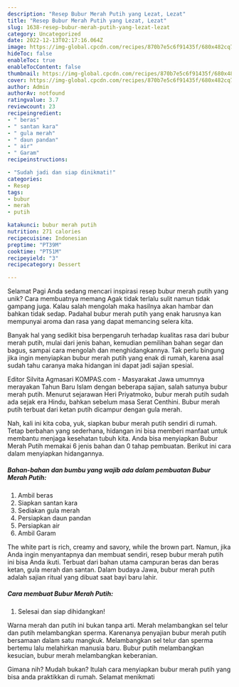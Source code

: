 ```yaml
---
description: "Resep Bubur Merah Putih yang Lezat, Lezat"
title: "Resep Bubur Merah Putih yang Lezat, Lezat"
slug: 1638-resep-bubur-merah-putih-yang-lezat-lezat
category: Uncategorized
date: 2022-12-13T02:17:16.064Z
image: https://img-global.cpcdn.com/recipes/870b7e5c6f91435f/680x482cq70/bubur-merah-putih-foto-resep-utama.jpg
hideToc: false
enableToc: true
enableTocContent: false
thumbnail: https://img-global.cpcdn.com/recipes/870b7e5c6f91435f/680x482cq70/bubur-merah-putih-foto-resep-utama.jpg
cover: https://img-global.cpcdn.com/recipes/870b7e5c6f91435f/680x482cq70/bubur-merah-putih-foto-resep-utama.jpg
author: Admin
authorAv: notfound
ratingvalue: 3.7
reviewcount: 23
recipeingredient:
- " beras"
- " santan kara"
- " gula merah"
- " daun pandan"
- " air"
- " Garam"
recipeinstructions:

- "Sudah jadi dan siap dinikmati!"
categories:
- Resep
tags:
- bubur
- merah
- putih

katakunci: bubur merah putih 
nutrition: 271 calories
recipecuisine: Indonesian
preptime: "PT39M"
cooktime: "PT51M"
recipeyield: "3"
recipecategory: Dessert

---
```



Selamat Pagi Anda sedang mencari inspirasi resep bubur merah putih yang unik? Cara membuatnya memang Agak tidak terlalu sulit namun tidak gampang juga. Kalau salah mengolah maka hasilnya akan hambar dan bahkan tidak sedap. Padahal bubur merah putih yang enak harusnya kan mempunyai aroma dan rasa yang dapat memancing selera kita.


Banyak hal yang sedikit bisa berpengaruh terhadap kualitas rasa dari bubur merah putih, mulai dari jenis bahan, kemudian pemilihan bahan segar dan bagus, sampai cara mengolah dan menghidangkannya. Tak perlu bingung jika ingin menyiapkan bubur merah putih yang enak di rumah, karena asal sudah tahu caranya maka hidangan ini dapat jadi sajian spesial.

Editor Silvita Agmasari KOMPAS.com - Masyarakat Jawa umumnya merayakan Tahun Baru Islam dengan beberapa sajian, salah satunya bubur merah putih. Menurut sejarawan Heri Priyatmoko, bubur merah putih sudah ada sejak era Hindu, bahkan sebelum masa Serat Centhini. Bubur merah putih terbuat dari ketan putih dicampur dengan gula merah.


Nah, kali ini kita coba, yuk, siapkan bubur merah putih sendiri di rumah. Tetap berbahan yang sederhana, hidangan ini bisa memberi manfaat untuk membantu menjaga kesehatan tubuh kita. Anda bisa menyiapkan Bubur Merah Putih memakai 6 jenis bahan dan 0 tahap pembuatan. Berikut ini cara dalam menyiapkan hidangannya.

<!--inarticleads1-->

##### Bahan-bahan dan bumbu yang wajib ada dalam pembuatan Bubur Merah Putih:

1. Ambil  beras
1. Siapkan  santan kara
1. Sediakan  gula merah
1. Persiapkan  daun pandan
1. Persiapkan  air
1. Ambil  Garam


The white part is rich, creamy and savory, while the brown part. Namun, jika Anda ingin menyantapnya dan membuat sendiri, resep bubur merah putih ini bisa Anda ikuti. Terbuat dari bahan utama campuran beras dan beras ketan, gula merah dan santan. Dalam budaya Jawa, bubur merah putih adalah sajian ritual yang dibuat saat bayi baru lahir. 

<!--inarticleads2-->

##### Cara membuat Bubur Merah Putih:


1. Selesai dan siap dihidangkan!

Warna merah dan putih ini bukan tanpa arti. Merah melambangkan sel telur dan putih melambangkan sperma. Karenanya penyajian bubur merah putih bersamaan dalam satu mangkuk. Melambangkan sel telur dan sperma bertemu lalu melahirkan manusia baru. Bubur putih melambangkan kesucian, bubur merah melambangkan keberanian. 

Gimana nih? Mudah bukan? Itulah cara menyiapkan bubur merah putih yang bisa anda praktikkan di rumah. Selamat menikmati
